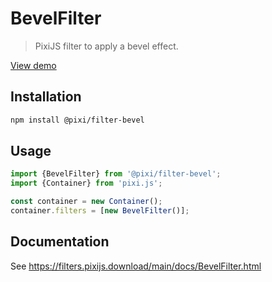 # BevelFilter

> PixiJS filter to apply a bevel effect.

[View demo](https://filters.pixijs.download/main/examples/index.html?enabled=BevelFilter)

## Installation

```bash
npm install @pixi/filter-bevel
```

## Usage

```js
import {BevelFilter} from '@pixi/filter-bevel';
import {Container} from 'pixi.js';

const container = new Container();
container.filters = [new BevelFilter()];
```

## Documentation

See https://filters.pixijs.download/main/docs/BevelFilter.html